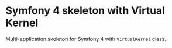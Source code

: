 # Symfony 4 skeleton with Virtual Kernel
 
Multi-application skeleton for Symfony 4 with `VirtualKernel` class.
